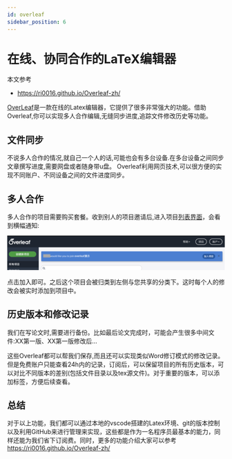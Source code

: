 ```yaml
---
id: overleaf
sidebar_position: 6
---
```


# 在线、协同合作的LaTeX编辑器
本文参考
- https://ri0016.github.io/Overleaf-zh/

[OverLeaf](https://cn.overleaf.com/)是一款在线的Latex编辑器，它提供了很多非常强大的功能。借助Overleaf,你可以实现多人合作编辑,无缝同步进度,追踪文件修改历史等功能。

## 文件同步
不说多人合作的情况,就自己一个人的话,可能也会有多台设备.在多台设备之间同步文章撰写进度,需要网盘或者随身带u盘。
Overleaf利用网页技术,可以很方便的实现不同账户、不同设备之间的文件进度同步。

## 多人合作
多人合作的项目需要购买套餐。收到别人的项目邀请后,进入项目[列表界面](https://cn.overleaf.com/project)，会看到横幅通知: 

![](./img/img22.png)

点击加入即可。之后这个项目会被归类到左侧与您共享的分类下。这时每个人的修改会被实时添加到项目中。

## 历史版本和修改记录
我们在写论文时,需要进行备份。比如最后论文完成时，可能会产生很多中间文件:XX第一版、XX第一版修改后…

这些Overleaf都可以帮我们保存,而且还可以实现类似Word修订模式的修改记录。但是免费账户只能查看24h内的记录，订阅后，可以保留项目的所有历史版本，可以对比不同版本的差别(包括文件目录以及tex源文件)。对于重要的版本，可以添加标签，方便后续查看。

## 总结
对于以上功能，我们都可以通过本地的vscode搭建的Latex环境、git的版本控制以及利用GitHub来进行管理来实现，这些都是作为一名程序员最基本的能力，同样还能为我们省下订阅费。同时，更多的功能介绍大家可以参考 https://ri0016.github.io/Overleaf-zh/